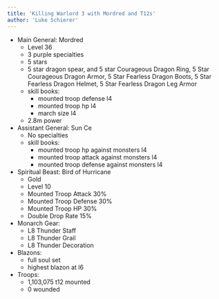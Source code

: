 ```yaml
---
title: 'Killing Warlord 3 with Mordred and T12s'
author: 'Luke Schierer'
---
```


- Main General: Mordred
  - Level 36
  - 3 purple specialties
  - 5 stars
  - 5 star dragon spear, and 5 star Courageous Dragon Ring, 5 Star Courageous Dragon Armor, 5 Star Fearless Dragon Boots, 5 Star Fearless Dragon Helmet, 5 Star Fearless Dragon Leg Armor
  - skill books:
    - mounted troop defense l4
    - mounted troop hp l4
    - march size l4
  - 2.8m power
- Assistant General: Sun Ce
  - No specialties
  - skill books:
    - mounted troop hp against monsters l4
    - mounted troop attack against monsters l4
    - mounted troop defense against monsters l4
- Spiritual Beast: Bird of Hurricane
  - Gold
  - Level 10
  - Mounted Troop Attack 30%
  - Mounted Troop Defense 30%
  - Mounted Troop HP 30%
  - Double Drop Rate 15%
- Monarch Gear:
  - L8 Thunder Staff
  - L8 Thunder Grail
  - L8 Thunder Decoration
- Blazons:
  - full soul set
  - highest blazon at l6
- Troops:
  - 1,103,075 t12 mounted
  - 0 wounded
